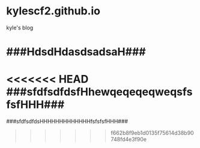 kylescf2.github.io
==================

kyle's blog

###HdsdHdasdsadsaH###
=======
<<<<<<< HEAD
###sfdfsdfdsfHhewqeqeqeqweqsfsfsfHHH###
=======
###sfdfsdfdsHHHHHHHHHHHHHfsfsfsfHHH###
>>>>>>> f662b8f9eb1d0135f75614d38b90748fd4e3f90e

